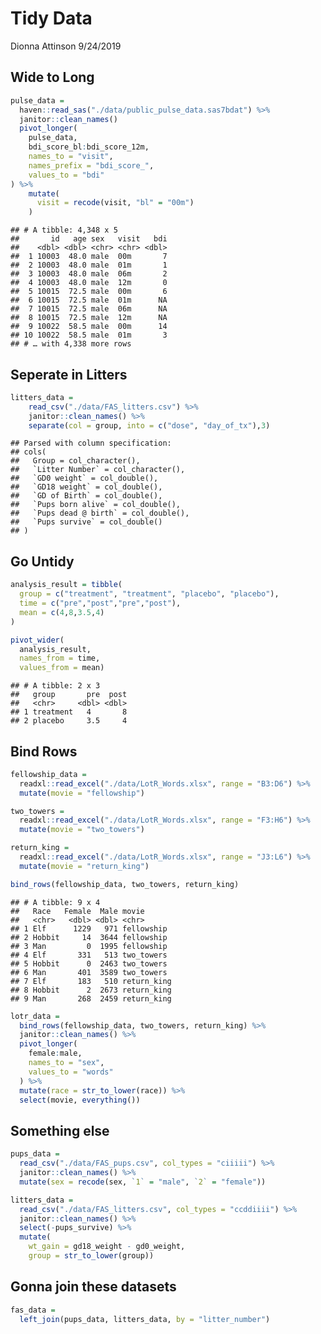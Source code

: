Tidy Data
================
Dionna Attinson
9/24/2019

## Wide to Long

``` r
pulse_data = 
  haven::read_sas("./data/public_pulse_data.sas7bdat") %>% 
  janitor::clean_names()
  pivot_longer(
    pulse_data,
    bdi_score_bl:bdi_score_12m,
    names_to = "visit",
    names_prefix = "bdi_score_",
    values_to = "bdi"
) %>% 
    mutate(
      visit = recode(visit, "bl" = "00m")
    )
```

    ## # A tibble: 4,348 x 5
    ##       id   age sex   visit   bdi
    ##    <dbl> <dbl> <chr> <chr> <dbl>
    ##  1 10003  48.0 male  00m       7
    ##  2 10003  48.0 male  01m       1
    ##  3 10003  48.0 male  06m       2
    ##  4 10003  48.0 male  12m       0
    ##  5 10015  72.5 male  00m       6
    ##  6 10015  72.5 male  01m      NA
    ##  7 10015  72.5 male  06m      NA
    ##  8 10015  72.5 male  12m      NA
    ##  9 10022  58.5 male  00m      14
    ## 10 10022  58.5 male  01m       3
    ## # … with 4,338 more rows

## Seperate in Litters

``` r
litters_data = 
    read_csv("./data/FAS_litters.csv") %>% 
    janitor::clean_names() %>% 
    separate(col = group, into = c("dose", "day_of_tx"),3)
```

    ## Parsed with column specification:
    ## cols(
    ##   Group = col_character(),
    ##   `Litter Number` = col_character(),
    ##   `GD0 weight` = col_double(),
    ##   `GD18 weight` = col_double(),
    ##   `GD of Birth` = col_double(),
    ##   `Pups born alive` = col_double(),
    ##   `Pups dead @ birth` = col_double(),
    ##   `Pups survive` = col_double()
    ## )

## Go Untidy

``` r
analysis_result = tibble(
  group = c("treatment", "treatment", "placebo", "placebo"),
  time = c("pre","post","pre","post"),
  mean = c(4,8,3.5,4)
)

pivot_wider(
  analysis_result,
  names_from = time,
  values_from = mean)
```

    ## # A tibble: 2 x 3
    ##   group       pre  post
    ##   <chr>     <dbl> <dbl>
    ## 1 treatment   4       8
    ## 2 placebo     3.5     4

## Bind Rows

``` r
fellowship_data = 
  readxl::read_excel("./data/LotR_Words.xlsx", range = "B3:D6") %>% 
  mutate(movie = "fellowship")

two_towers = 
  readxl::read_excel("./data/LotR_Words.xlsx", range = "F3:H6") %>%
  mutate(movie = "two_towers")

return_king = 
  readxl::read_excel("./data/LotR_Words.xlsx", range = "J3:L6") %>%
  mutate(movie = "return_king")

bind_rows(fellowship_data, two_towers, return_king)
```

    ## # A tibble: 9 x 4
    ##   Race   Female  Male movie      
    ##   <chr>   <dbl> <dbl> <chr>      
    ## 1 Elf      1229   971 fellowship 
    ## 2 Hobbit     14  3644 fellowship 
    ## 3 Man         0  1995 fellowship 
    ## 4 Elf       331   513 two_towers 
    ## 5 Hobbit      0  2463 two_towers 
    ## 6 Man       401  3589 two_towers 
    ## 7 Elf       183   510 return_king
    ## 8 Hobbit      2  2673 return_king
    ## 9 Man       268  2459 return_king

``` r
lotr_data = 
  bind_rows(fellowship_data, two_towers, return_king) %>% 
  janitor::clean_names() %>% 
  pivot_longer(
    female:male,
    names_to = "sex",
    values_to = "words"
  ) %>% 
  mutate(race = str_to_lower(race)) %>% 
  select(movie, everything()) 
```

## Something else

``` r
pups_data = 
  read_csv("./data/FAS_pups.csv", col_types = "ciiiii") %>%
  janitor::clean_names() %>%
  mutate(sex = recode(sex, `1` = "male", `2` = "female")) 

litters_data = 
  read_csv("./data/FAS_litters.csv", col_types = "ccddiiii") %>%
  janitor::clean_names() %>%
  select(-pups_survive) %>%
  mutate(
    wt_gain = gd18_weight - gd0_weight,
    group = str_to_lower(group))
```

## Gonna join these datasets

``` r
fas_data = 
  left_join(pups_data, litters_data, by = "litter_number")
```
